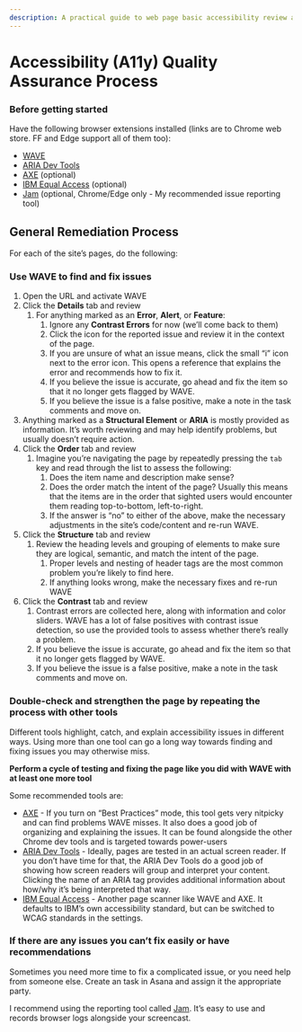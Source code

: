 ```yaml
---
description: A practical guide to web page basic accessibility review and improvement.
---
```


# Accessibility (A11y) Quality Assurance Process

### Before getting started <a href="#before-getting-started" id="before-getting-started"></a>

Have the following browser extensions installed (links are to Chrome web store. FF and Edge support all of them too):

* [WAVE](https://chromewebstore.google.com/detail/wave-evaluation-tool/jbbplnpkjmmeebjpijfedlgcdilocofh)
* [ARIA Dev Tools](https://chromewebstore.google.com/detail/aria-devtools/dneemiigcbbgbdjlcdjjnianlikimpck?hl=en)
* [AXE](https://chromewebstore.google.com/detail/axe-devtools-web-accessib/lhdoppojpmngadmnindnejefpokejbdd) (optional)
* [IBM Equal Access](https://chromewebstore.google.com/detail/ibm-equal-access-accessib/lkcagbfjnkomcinoddgooolagloogehp) (optional)
* [Jam](https://chromewebstore.google.com/detail/jam/iohjgamcilhbgmhbnllfolmkmmekfmci) (optional, Chrome/Edge only - My recommended issue reporting tool)

## General Remediation Process <a href="#general-remediation-process" id="general-remediation-process"></a>

For each of the site’s pages, do the following:

### Use WAVE to find and fix issues <a href="#use-wave-to-find-and-fix-issues" id="use-wave-to-find-and-fix-issues"></a>

1. Open the URL and activate WAVE
2. Click the **Details** tab and review
   1. For anything marked as an **Error**, **Alert**, or **Feature**:
      1. Ignore any **Contrast Errors** for now (we’ll come back to them)
      2. Click the icon for the reported issue and review it in the context of the page.
      3. If you are unsure of what an issue means, click the small “i” icon next to the error icon. This opens a reference that explains the error and recommends how to fix it.
      4. If you believe the issue is accurate, go ahead and fix the item so that it no longer gets flagged by WAVE.
      5. If you believe the issue is a false positive, make a note in the task comments and move on.
3. Anything marked as a **Structural Element** or **ARIA** is mostly provided as information. It’s worth reviewing and may help identify problems, but usually doesn’t require action.
4. Click the **Order** tab and review
   1. Imagine you’re navigating the page by repeatedly pressing the `tab` key and read through the list to assess the following:
      1. Does the item name and description make sense?
      2. Does the order match the intent of the page? Usually this means that the items are in the order that sighted users would encounter them reading top-to-bottom, left-to-right.
      3. If the answer is “no” to either of the above, make the necessary adjustments in the site’s code/content and re-run WAVE.
5. Click the **Structure** tab and review
   1. Review the heading levels and grouping of elements to make sure they are logical, semantic, and match the intent of the page.
      1. Proper levels and nesting of header tags are the most common problem you’re likely to find here.
      2. If anything looks wrong, make the necessary fixes and re-run WAVE
6. Click the **Contrast** tab and review
   1. Contrast errors are collected here, along with information and color sliders. WAVE has a lot of false positives with contrast issue detection, so use the provided tools to assess whether there’s really a problem.
   2. If you believe the issue is accurate, go ahead and fix the item so that it no longer gets flagged by WAVE.
   3. If you believe the issue is a false positive, make a note in the task comments and move on.

### Double-check and strengthen the page by repeating the process with other tools <a href="#double-check-and-strengthen-the-page-by-repeating-the-process-with-other-tools" id="double-check-and-strengthen-the-page-by-repeating-the-process-with-other-tools"></a>

Different tools highlight, catch, and explain accessibility issues in different ways. Using more than one tool can go a long way towards finding and fixing issues you may otherwise miss.

**Perform a cycle of testing and fixing the page like you did with WAVE with at least one more tool**

Some recommended tools are:

* [AXE](https://chromewebstore.google.com/detail/axe-devtools-web-accessib/lhdoppojpmngadmnindnejefpokejbdd) - If you turn on “Best Practices” mode, this tool gets very nitpicky and can find problems WAVE misses. It also does a good job of organizing and explaining the issues. It can be found alongside the other Chrome dev tools and is targeted towards power-users
* [ARIA Dev Tools](https://chromewebstore.google.com/detail/aria-devtools/dneemiigcbbgbdjlcdjjnianlikimpck?hl=en) - Ideally, pages are tested in an actual screen reader. If you don’t have time for that, the ARIA Dev Tools do a good job of showing how screen readers will group and interpret your content. Clicking the name of an ARIA tag provides additional information about how/why it’s being interpreted that way.
* [IBM Equal Access](https://chromewebstore.google.com/detail/ibm-equal-access-accessib/lkcagbfjnkomcinoddgooolagloogehp) - Another page scanner like WAVE and AXE. It defaults to IBM’s own accessibility standard, but can be switched to WCAG standards in the settings.

### If there are any issues you can’t fix easily or have recommendations <a href="#if-there-are-any-issues-you-cant-fix-easily-or-have-recommendations" id="if-there-are-any-issues-you-cant-fix-easily-or-have-recommendations"></a>

Sometimes you need more time to fix a complicated issue, or you need help from someone else. Create an task in Asana and assign it the appropriate party.

I recommend using the reporting tool called [Jam](https://chromewebstore.google.com/detail/jam/iohjgamcilhbgmhbnllfolmkmmekfmci). It’s easy to use and records browser logs alongside your screencast.

